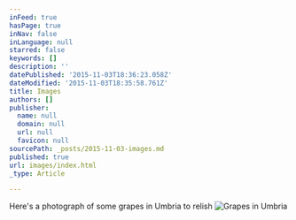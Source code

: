 ```yaml
---
inFeed: true
hasPage: true
inNav: false
inLanguage: null
starred: false
keywords: []
description: ''
datePublished: '2015-11-03T18:36:23.058Z'
dateModified: '2015-11-03T18:35:58.761Z'
title: Images
authors: []
publisher:
  name: null
  domain: null
  url: null
  favicon: null
sourcePath: _posts/2015-11-03-images.md
published: true
url: images/index.html
_type: Article

---
```

Here's a photograph of some grapes in Umbria to relish
![Grapes in Umbria](https://the-grid-user-content.s3-us-west-2.amazonaws.com/fd2f7eeb-befa-4473-b121-f14af1a1a0c4.jpg)